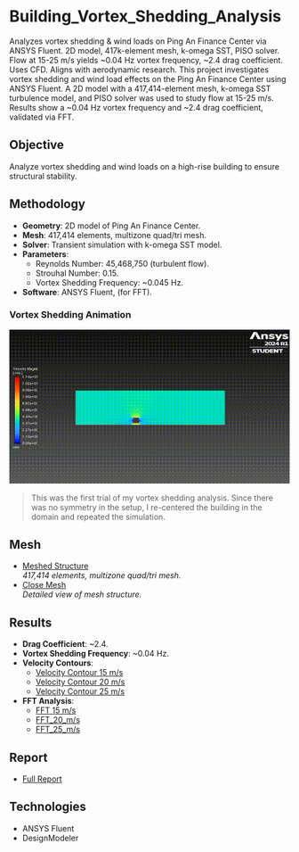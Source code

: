 # Building_Vortex_Shedding_Analysis
Analyzes vortex shedding &amp; wind loads on Ping An Finance Center via ANSYS Fluent. 2D model, 417k-element mesh, k-omega SST, PISO solver. Flow at 15-25 m/s yields ~0.04 Hz vortex frequency, ~2.4 drag coefficient. Uses CFD. Aligns with aerodynamic research.
This project investigates vortex shedding and wind load effects on the Ping An Finance Center using ANSYS Fluent. A 2D model with a 417,414-element mesh, k-omega SST turbulence model, and PISO solver was used to study flow at 15-25 m/s. Results show a ~0.04 Hz vortex frequency and ~2.4 drag coefficient, validated via FFT.

## Objective
Analyze vortex shedding and wind loads on a high-rise building to ensure structural stability.

## Methodology
- **Geometry**: 2D model of Ping An Finance Center.
- **Mesh**: 417,414 elements, multizone quad/tri mesh.
- **Solver**: Transient simulation with k-omega SST model.
- **Parameters**:
  - Reynolds Number: 45,468,750 (turbulent flow).
  - Strouhal Number: 0.15.
  - Vortex Shedding Frequency: ~0.045 Hz.
- **Software**: ANSYS Fluent, (for FFT).

### Vortex Shedding Animation

![Vortex Shedding Analysis](./vortex_gif.gif)

> This was the first trial of my vortex shedding analysis. Since there was no symmetry in the setup, I re-centered the building in the domain and repeated the simulation.

## Mesh
- [Meshed Structure](meshed_structure.png)  
  *417,414 elements, multizone quad/tri mesh.*
- [Close Mesh](close_mesh.png)  
  *Detailed view of mesh structure.*

## Results
- **Drag Coefficient**: ~2.4.
- **Vortex Shedding Frequency**: ~0.04 Hz.
- **Velocity Contours**:
  - [Velocity Contour 15 m/s](velocity_contour_15ms.png)
  - [Velocity Contour 20 m/s](velocity_contour_20ms.png)
  - [Velocity Contour 25 m/s](velocity_contour_25ms.png)
- **FFT Analysis**:
  - [FFT 15 m/s](fft_15ms.png)
  - [FFT_20_m/s](fft_20ms.png)
  - [FFT_25_m/s](fft_25ms.png)

## Report
- [Full Report](vortex_shed.pdf)

## Technologies
- ANSYS Fluent
- DesignModeler
